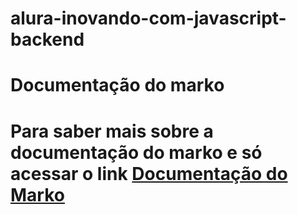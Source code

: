 # alura-inovando-com-javascript-backend

<h1>Documentação do marko<h1>
<p>Para saber mais sobre a documentação do marko e só acessar o link
  <a href="https://markojs.com/docs/getting-started/">Documentação do Marko</a>
</p>

